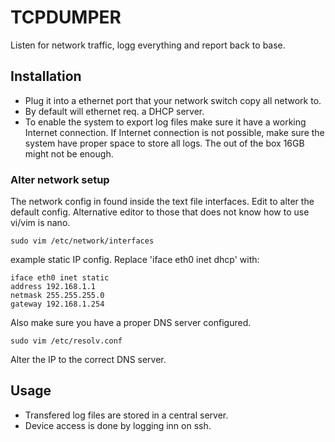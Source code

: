 # TCPDUMPER

Listen for network traffic, logg everything and report back to base.

## Installation

* Plug it into a ethernet port that your network switch copy all network to.
* By default will ethernet req. a DHCP server.
* To enable the system to export log files make sure it have a working Internet connection. If Internet connection is not possible, make sure the system have proper space to store all logs. The out of the box 16GB might not be enough.

### Alter network setup

The network config in found inside the text file interfaces. Edit to alter the default config. Alternative editor to those that does not know how to use vi/vim is nano.

    sudo vim /etc/network/interfaces

example static IP config. Replace 'iface eth0 inet dhcp' with:

    iface eth0 inet static
    address 192.168.1.1
    netmask 255.255.255.0
    gateway 192.168.1.254

Also make sure you have a proper DNS server configured.

    sudo vim /etc/resolv.conf

Alter the IP to the correct DNS server.

## Usage

* Transfered log files are stored in a central server.
* Device access is done by logging inn on ssh.
